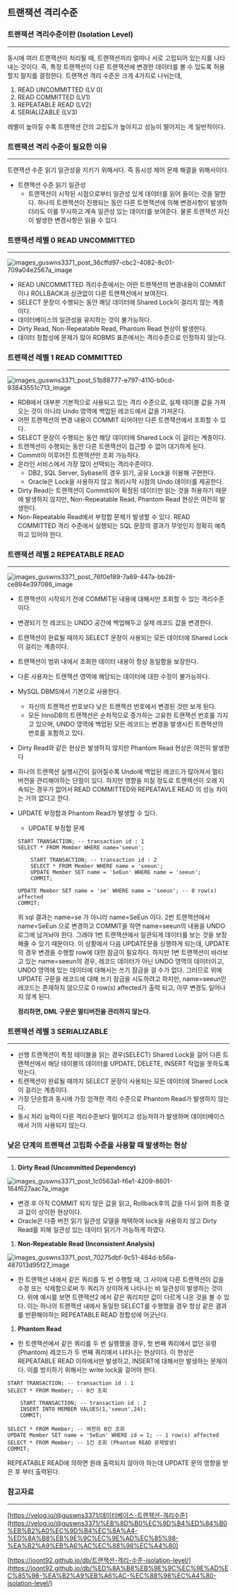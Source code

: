 ## 트랜잭션 격리수준

### 트랜잭션 격리수준이란 (Isolation Level)

---

동시에 여러 트랜잭션이 처리될 때, 트랜잭션끼리 얼마나 서로 고립되어 있는지를 나타내는 것이다. 즉, 특정 트랜잭션이 다른 트랜잭션에 변경한 데이터를 볼 수 있도록 허용할지 말지를 결정한다.  트랜잭션 격리 수준은 크게 4가지로 나뉘는데,

1. READ UNCOMMITTED (LV 0)
2. READ COMMITTED (LV1)
3. REPEATABLE READ (LV2)
4. SERIALIZABLE (LV3)

레벨이 높아질 수록 트랜잭션 간의 고립도가 높아지고 성능이 떨어지는 게 일반적이다. 

### 트랜잭션 격리 수준이 필요한 이유

---

트랜잭션 수준 읽기 일관성을 지키기 위해서다. 즉 동시성 제어 문제 해결을 위해서이다. 

- 트랜잭션 수준 읽기 일관성
    - 트랜잭션이 시작된 시점으로부터 일관성 있게 데이터를 읽어 들이는 것을 말한다. 하나의 트랜잭션이 진행되는 동안 다른 트랜잭션에 의해 변경사항이 발생하더라도 이를 무시하고 계속 일관성 있는 데이터를 보여준다. 물론 트랜잭션 자신이 발생한 변경사항은 읽을 수 있다.

### 트랜잭션 레벨 0 READ UNCOMMITTED

---

![images_guswns3371_post_36cffd97-cbc2-4082-8c01-709a04e2567a_image](https://user-images.githubusercontent.com/78543382/220281842-ea24d8dc-2aac-4286-b0e9-bf26537cb46e.png)

- READ UNCOMMITTED 격리수준에서는 어떤 트랜잭션의 변경내용이 COMMIT이나 ROLLBACK과 상관없이 다른 트랜잭션에서 보여진다.
- SELECT 문장이 수행되는 동안 해당 데이터에 Shared Lock이 걸리지 않는 계층이다.
- 데이터베이스의 일관성을 유지하는 것이 불가능하다.
- Dirty Read, Non-Repeatable Read, Phantom Read 현상이 발생한다.
- 데이터 정합성에 문제가 많아 RDBMS 표준에서는 격리수준으로 인정하지 않는다.

### 트랜잭션 레벨 1 READ COMMITTED

---

![images_guswns3371_post_51b88777-e797-4110-b0cd-93843551c713_image](https://user-images.githubusercontent.com/78543382/220281965-cf008640-031f-4d5e-a77e-c7c5baa8d45c.png)


- RDB에서 대부분 기본적으로 사용되고 있는 격리 수준으로, 실제 테이블 값을 가져오는 것이 아니라 Undo 영역에 백업된 레코드에서 값을 가져온다.
- 어떤 트랜잭션의 변경 내용이 COMMIT 되어야만 다른 트랜잭션에서 조회할 수 있다.
- SELECT 문장이 수행되는 동안 해당 데이터에 Shared Lock 이 걸리는 계층이다.
- 트랜잭션이 수행되는 동안 다른 트랜잭션이 접근할 수 없어 대기하게 된다.
- Commit이 이루어진 트랜잭션만 조회 가능하다.
- 온라인 서비스에서 가장 많이 선택되는 격리수준이다.
    - DB2, SQL Server, Sybase의 경우 읽기, 공유 Lock을 이용해 구현한다.
    - Oracle은 Lock을 사용하지 않고 쿼리시작 시점의 Undo 데이터를 제공한다.
- Dirty Read는 트랜잭션이 Commit되어 확정된 데이터만 읽는 것을 허용하기 때문에 발생하지 않지만,  Non-Repeatable Read, Phantom Read 현상은 여전히 발생한다.
- Non-Repeatable Read에서 부정합 문제가 발생할 수 있다. READ COMMITTED 격리 수준에서 실행되는 SQL 문장의 결과가 무엇인지 정확히 예측하고 있어야 한다.

### 트랜잭션 레벨 2 REPEATABLE READ

---

![images_guswns3371_post_76f0e189-7a69-447a-bb28-ce894e397086_image](https://user-images.githubusercontent.com/78543382/220282042-bbac241a-75bb-4924-9010-8d349e4d22db.png)

- 트랜잭션이 시작되기 전에 COMMIT된 내용에 대해서만 조회할 수 있는 격리수준이다.
- 변경되기 전 레코드는 UNDO 공간에 백업해두고 실제 레코드 값을 변경한다.
- 트랜잭션이 완료될 때까지 SELECT 문장이 사용되는 모든 데이터에 Shared Lock이 걸리는 계층이다.
- 트랜잭션이 범위 내에서 조회한 데이터 내용이 항상 동일함을 보장한다.
- 다른 사용자는 트랜잭션 영역에 해당되는 데이터에 대한 수정이 불가능하다.
- MySQL DBMS에서 기본으로 사용한다.
    - 자신의 트랜잭션 번호보다 낮은 트랜잭션 번호에서 변경된 것만 보게 된다.
    - 모든 InnoDB의 트랜잭션은 순차적으로 증가하는 고유한 트랜잭션 번호를 가지고 있으며, UNDO 영역에 백업된 모든 레코드는 변경을 발생시킨 트랜잭션의 번호를 포함하고 있다.
- Dirty Read와 같은 현상은 발생하지 않지만 Phantom Read 현상은 여전히 발생한다
- 하나의 트랜잭션 실행시간이 길어질수록 Undo에 백업된 레코드가 많아져서 멀티 버전을 관리해야하는 단점이 있다. 하지만 영향을 미칠 정도로 트랜잭션이 오래 지속되는 경우가 없어서 READ COMMITTED와 REPEATAVLE READ 의 성능 차이는 거의 없다고 한다.
- UPDATE 부정합과 Phantom Read가 발생할 수 있다.
    - UPDATE 부정합 문제
    
    ```
    START TRANSACTION; -- transaction id : 1
    SELECT * FROM Member WHERE name='seeun';
    
        START TRANSACTION; -- transaction id : 2
        SELECT * FROM Member WHERE name = 'seeun';
        UPDATE Member SET name = 'SeEun' WHERE name = 'seeun';
        COMMIT;
    
    UPDATE Member SET name = 'se' WHERE name = 'seeun'; -- 0 row(s) affected
    COMMIT;
    ```
    
    위 sql 결과는 name=se 가 아니라 name=SeEun 이다. 2번 트랜잭션에서 name=SeEun 으로 변경하고 COMMIT을 하면 name=seeun의 내용을 UNDO 로그에 남겨놔야 한다. 그래야 1번 트랜잭션에서 일관되게 데이터를 보는 것을 보장해줄 수 있기 때문이다. 이 상황에서 다음 UPDATE문을 싱행하게 되는데, UPDATE의 경우 변경을 수행할 row에 대한 잠금이 필요하다. 하지만 1번 트랜잭션이 바라보고 있는 name=seeun의 경우, 레코드 데이터가 아닌 UNDO 영역의 데이터이고, UNDO 영역에 있는 데이터에 대해서는 쓰기 잠금을 걸 수가 없다. 그러므로 위에 UPDATE 구문을 레코드에 대해 쓰기 잠금을 시도하려고 하지만, name=seeun인 레코드는 존재하지 않으므로 0 row(s) affected가 출력 되고, 아무 변경도 일어나지 않게 된다. 
    
    **정리하면, DML 구문은 멀티버전을 관리하지 않는다.** 
    

### 트랜잭션 레벨 3 SERIALIZABLE

---

- 선행 트랜잭션이 특정 테이블을 읽는 경우(SELECT) Shared Lock을 걸어 다른 트랜잭션에서 해당 테이블의 데이터를 UPDATE, DELETE, INSERT 작업을 못하도록 막는다.
- 트랜잭션이 완료될 때까지 SELECT 문장이 사용되는 모든 데이터에 Shared Lock이 걸리는 계층이다.
- 가장 단순함과 동시에 가장 엄격한 격리 수준으로 Phantom Read가 발생하지 않는다.
- 동시 처리 능력이 다른 격리수준보다 떨어지고 성능저하가 발생하며 데이터베이스에서 거의 사용되지 않는다.

### 낮은 단계의 트랜잭션 고립화 수준을 사용할 때 발생하는 현상

---

1. **Dirty Read (Uncommitted Dependency)**

![images_guswns3371_post_1c0563a1-f6e1-4209-8601-164f627aac7a_image](https://user-images.githubusercontent.com/78543382/220282167-28651f94-09a2-41f8-aaf7-59b11a14d04d.png)
- 변경 후 아직 COMMIT 되지 않은 값을 읽고, Rollback후의 값을 다시 읽어 최종 결과 값이 상이한 현상이다.
- Oracle은 다중 버전 읽기 일관성 모델을 채택하여 lock을 사용하지 않고 Dirty Read를 피해 일관성 있는 데이터 읽기가 가능하게 하였다.
1. **Non-Repeatable Read (Inconsistent Analysis)**

![images_guswns3371_post_70275dbf-9c51-484d-b56a-487013d95f27_image](https://user-images.githubusercontent.com/78543382/220282225-ffbc9ded-8638-43b0-84e3-985f6335c8fe.png)


- 한 트랜잭션 내에서 같은 쿼리를 두 번 수행할 때, 그 사이에 다른 트랜잭션이 값을 수정 또는 삭제함으로써 두 쿼리가 상이하게 나타나는 비 일관성이 발생하는 것이다. 위에 예시를 보면 트랜잭션2 에서 같은 쿼리지만 값이 다르게 나온 것을 볼 수 있다. 이는 하나의 트랜잭션 내에서 동일한 SELECT를 수행했을 경우 항상 같은 결과를 반환해야하는  REPEATABLE READ 정합성에 어긋난다.
1. **Phantom Read**
- 한 트랜잭션에서 같은 쿼리를 두 번 실행했을 경우, 첫 번째 쿼리에서 없던 유령 (Phantom) 레코드가 두 번째 쿼리에서 나타나는 현상이다. 이 현상은 REPEATABLE READ 이하에서만 발생하고, INSERT에 대해서만 발생하는 문제이다. 이를 방지하기 위해서는 write lock을 걸어야 한다.

```
START TRANSACTION; -- transaction id : 1
SELECT * FROM Member; -- 0건 조회

    START TRANSACTION; -- transaction id : 2
    INSERT INTO MEMBER VALUES(1,'seeun',24); 
    COMMIT;

SELECT * FROM Member; -- 여전히 0건 조회
UPDATE Member SET name = 'SeEun' WHERE id = 1; -- 1 row(s) affected
SELECT * FROM Member; -- 1건 조회 (Phantom READ 문제발생)
COMMIT;
```

REPEATABLE READ에 의하면 원래 출력되지 않아야 하는데 UPDATE 문의 영향을 받은 후 부터 출력된다. 

### 참고자료

---

[https://velog.io/@guswns3371/데이터베이스-트랜잭션-격리수준](https://velog.io/@guswns3371/%EB%8D%B0%EC%9D%B4%ED%84%B0%EB%B2%A0%EC%9D%B4%EC%8A%A4-%ED%8A%B8%EB%9E%9C%EC%9E%AD%EC%85%98-%EA%B2%A9%EB%A6%AC%EC%88%98%EC%A4%80) 

[https://joont92.github.io/db/트랜잭션-격리-수준-isolation-level/](https://joont92.github.io/db/%ED%8A%B8%EB%9E%9C%EC%9E%AD%EC%85%98-%EA%B2%A9%EB%A6%AC-%EC%88%98%EC%A4%80-isolation-level/)